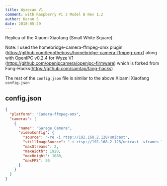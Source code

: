 ```yaml
---
title: Wyzecam V1
comment: with Raspberry Pi 3 Model B Rev 1.2
author: Karan S
date: 2018-05-29
---
```

Replica of the Xiaomi Xiaofang (Small White Square)

Note: I used the homebridge-camera-ffmpeg-omx plugin (<https://github.com/legotheboss/homebridge-camera-ffmpeg-omx>) along with OpenIPC v0.2.4 for Wyze V1 (<https://github.com/openipcamera/openipc-firmware>) which is forked from Fang-Hacks(<https://github.com/samtap/fang-hacks>)

The rest of the `config.json` file is similar to the above Xioami Xiaofang `config.json`

## config.json

```json
{
  "platform": "Camera-ffmpeg-omx",
  "cameras": [
    {
      "name": "Garage Camera",
      "videoConfig": {
      	"source": "-re -i rtsp://192.168.2.128/unicast",
        "stillImageSource": "-i rtsp://192.168.2.128/unicast -vframes 1 -r 1",
      	"maxStreams": 2,
      	"maxWidth": 1920,
      	"maxHeight": 1080,
      	"maxFPS": 30
      }
    }
  ]
}
```
